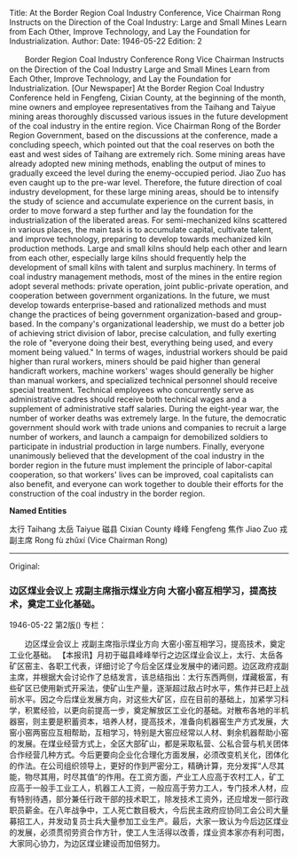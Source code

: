 Title: At the Border Region Coal Industry Conference, Vice Chairman Rong Instructs on the Direction of the Coal Industry: Large and Small Mines Learn from Each Other, Improve Technology, and Lay the Foundation for Industrialization.
Author:
Date: 1946-05-22
Edition: 2

　　Border Region Coal Industry Conference
    Rong Vice Chairman Instructs on the Direction of the Coal Industry
    Large and Small Mines Learn from Each Other, Improve Technology, and Lay the Foundation for Industrialization.
    [Our Newspaper] At the Border Region Coal Industry Conference held in Fengfeng, Cixian County, at the beginning of the month, mine owners and employee representatives from the Taihang and Taiyue mining areas thoroughly discussed various issues in the future development of the coal industry in the entire region. Vice Chairman Rong of the Border Region Government, based on the discussions at the conference, made a concluding speech, which pointed out that the coal reserves on both the east and west sides of Taihang are extremely rich. Some mining areas have already adopted new mining methods, enabling the output of mines to gradually exceed the level during the enemy-occupied period. Jiao Zuo has even caught up to the pre-war level. Therefore, the future direction of coal industry development, for these large mining areas, should be to intensify the study of science and accumulate experience on the current basis, in order to move forward a step further and lay the foundation for the industrialization of the liberated areas. For semi-mechanized kilns scattered in various places, the main task is to accumulate capital, cultivate talent, and improve technology, preparing to develop towards mechanized kiln production methods. Large and small kilns should help each other and learn from each other, especially large kilns should frequently help the development of small kilns with talent and surplus machinery. In terms of coal industry management methods, most of the mines in the entire region adopt several methods: private operation, joint public-private operation, and cooperation between government organizations. In the future, we must develop towards enterprise-based and rationalized methods and must change the practices of being government organization-based and group-based. In the company's organizational leadership, we must do a better job of achieving strict division of labor, precise calculation, and fully exerting the role of "everyone doing their best, everything being used, and every moment being valued." In terms of wages, industrial workers should be paid higher than rural workers, miners should be paid higher than general handicraft workers, machine workers' wages should generally be higher than manual workers, and specialized technical personnel should receive special treatment. Technical employees who concurrently serve as administrative cadres should receive both technical wages and a supplement of administrative staff salaries. During the eight-year war, the number of worker deaths was extremely large. In the future, the democratic government should work with trade unions and companies to recruit a large number of workers, and launch a campaign for demobilized soldiers to participate in industrial production in large numbers. Finally, everyone unanimously believed that the development of the coal industry in the border region in the future must implement the principle of labor-capital cooperation, so that workers' lives can be improved, coal capitalists can also benefit, and everyone can work together to double their efforts for the construction of the coal industry in the border region.



**Named Entities**


太行      Taihang
太岳      Taiyue
磁县      Cixian County
峰峰      Fengfeng
焦作      Jiao Zuo
戎副主席  Rong fù zhǔxí (Vice Chairman Rong)



<hr /> 

Original: 


### 边区煤业会议上  戎副主席指示煤业方向  大窑小窑互相学习，提高技术，奠定工业化基础。

1946-05-22
第2版()
专栏：

　　边区煤业会议上
    戎副主席指示煤业方向
    大窑小窑互相学习，提高技术，奠定工业化基础。
    【本报讯】月初于磁县峰峰举行之边区煤业会议上，太行、太岳各矿区窑主、各职工代表，详细讨论了今后全区煤业发展中的诸问题。边区政府戎副主席，并根据大会讨论作了总结发言，该总结指出：太行东西两侧，煤藏极富，有些矿区已使用新式开采法，使矿山生产量，逐渐超过敌占时水平，焦作并已赶上战前水平。因之今后煤业发展方向，对这些大矿区，应在目前的基础上，加紧学习科学，积累经验，以更向前提高一步，奠定解放区工业化的基础。对散布各地的半机器窑，则主要是积蓄资本，培养人材，提高技术，准备向机器窑生产方式发展，大窑小窑两窑应互相帮助，互相学习，特别是大窑应经常以人材、剩余机器帮助小窑的发展。在煤业经营方式上，全区大部矿山，都是采取私营、公私合营与机关团体合作经营几种方式。今后更要向企业化合理化方面发展，必须改变机关化，团体化的作法。在公司组织领导上，更好的作到严密分工，精确计算，充分发挥“人尽其能，物尽其用，时尽其值”的作用。在工资方面，产业工人应高于农村工人，矿工应高于一般手工业工人，机器工人工资，一般应高于劳力工人，专门技术人材，应有特别待遇，部分兼任行政干部的技术职工，除发技术工资外，还应增发一部行政职员薪金。在八年战争中，工人死亡数目极大，今后民主政府应协同工会公司大量募招工人，并发动复员士兵大量参加工业生产。最后，大家一致认为今后边区煤业的发展，必须贯彻劳资合作方针，使工人生活得以改善，煤业资本家亦有利可图，大家同心协力，为边区煤业建设而加倍努力。
